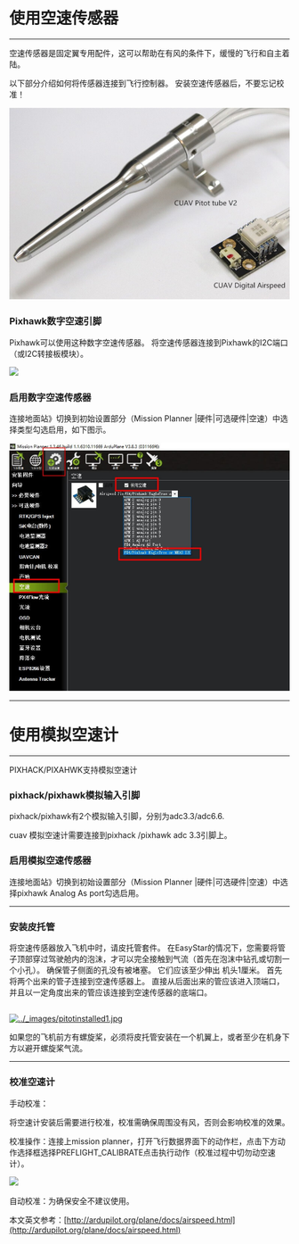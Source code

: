# 使用空速传感器

---

空速传感器是固定翼专用配件，这可以帮助在有风的条件下，缓慢的飞行和自主着陆。

以下部分介绍如何将传感器连接到飞行控制器。 安装空速传感器后，不要忘记校准！

![](/assets/airspeed.jpg)

### Pixhawk数字空速引脚

Pixhawk可以使用这种数字空速传感器。 将空速传感器连接到Pixhawk的I2C端口（或I2C转接板模块）。

![](/assets/aiespeed1.jpg)

### 启用数字空速传感器

连接地面站》切换到初始设置部分（Mission Planner \|硬件\|可选硬件\|空速）中选择类型勾选启用，如下图示。

![](/assets/airspeed2.jpg)

---

# 使用模拟空速计

---

PIXHACK/PIXAHWK支持模拟空速计

### pixhack/pixhawk模拟输入引脚

pixhack/pixhawk有2个模拟输入引脚，分别为adc3.3/adc6.6.

cuav 模拟空速计需要连接到pixhack /pixhawk adc 3.3引脚上。

### 启用模拟空速传感器

连接地面站》切换到初始设置部分（Mission Planner \|硬件\|可选硬件\|空速）中选择pixhawk Analog As port勾选启用。

---

### 安装皮托管

将空速传感器放入飞机中时，请皮托管套件。 在EasyStar的情况下，您需要将管子顶部穿过驾驶舱内的泡沫，才可以完全接触到气流（首先在泡沫中钻孔或切割一个小孔）。 确保管子侧面的孔没有被堵塞。 它们应该至少伸出 机头1厘米。 首先将两个出来的管子连接到空速传感器上。 直接从后面出来的管应该进入顶端口，并且以一定角度出来的管应该连接到空速传感器的底端口。

## 

[![](http://ardupilot.org/plane/_images/pitotinstalled1.jpg "../\_images/pitotinstalled1.jpg")](http://ardupilot.org/plane/_images/pitotinstalled1.jpg)

如果您的飞机前方有螺旋桨，必须将皮托管安装在一个机翼上，或者至少在机身下方以避开螺旋桨气流。

---

### 校准空速计

手动校准：

将空速计安装后需要进行校准，校准需确保周围没有风，否则会影响校准的效果。

校准操作：连接上mission planner，打开飞行数据界面下的动作栏，点击下方动作选择框选择PREFLIGHT\_CALIBRATE点击执行动作（校准过程中切勿动空速计）。

![](/assets/airspeed5.jpg)

自动校准：为确保安全不建议使用。

本文英文参考：[http://ardupilot.org/plane/docs/airspeed.html](http://ardupilot.org/plane/docs/airspeed.html)

